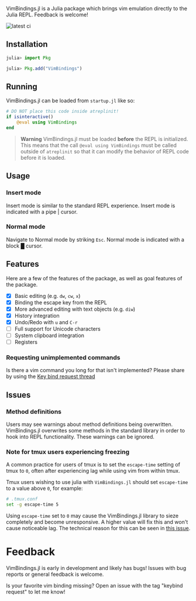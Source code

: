 VimBindings.jl is a Julia package which brings vim emulation directly to the Julia REPL. Feedback is welcome!

![latest ci](https://github.com/caleb-allen/VimBindings.jl/actions/workflows/test.yaml/badge.svg)


## Installation

```julia
julia> import Pkg

julia> Pkg.add("VimBindings")
```

## Running


VimBindings.jl can be loaded from `startup.jl` like so:

```julia
# DO NOT place this code inside atreplinit!
if isinteractive()
    @eval using VimBindings
end
```
> **Warning**
> VimBindings.jl must be loaded **before** the REPL is initialized. This means that the call `@eval using VimBindings` must be called outside of `atreplinit` so that it can modify the behavior of REPL code before it is loaded.

## Usage
### Insert mode
Insert mode is similar to the standard REPL experience. Insert mode is indicated with a pipe | cursor.

### Normal mode
Navigate to Normal mode by striking `Esc`. Normal mode is indicated with a block █ cursor.

<!-- #### Motion -->
<!-- The following list describes the supported navigation commands: -->

<!-- - Character motions: `h`, `j`, `k`, `l` -->
<!-- - Word motions: `w`, `W`, `e`, `E`, `b`, `B` -->
<!-- - in-line motions: `^`, `$`, `0` -->

<!-- Numbers may be prepended to motion commands, for example `5w` to move 5 words. -->

## Features
Here are a few of the features of the package, as well as goal features of the package.

- [x] Basic editing (e.g. `dw`, `cw`, `x`)
- [x] Binding the escape key from the REPL
- [x] More advanced editing with text objects (e.g. `diw`)
- [x] History integration
- [x] Undo/Redo with `u` and `C-r`
- [ ] Full support for Unicode characters
- [ ] System clipboard integration
- [ ] Registers

### Requesting unimplemented commands

Is there a vim command you long for that isn't implemented? Please share by using the [Key bind request thread](https://github.com/caleb-allen/VimBindings.jl/issues/15)
<!-- - [ ] Visual mode -->
<!-- - [ ] Macros -->
## Issues
### Method definitions
Users may see warnings about method definitions being overwritten. VimBindings.jl overwrites some methods in the standard library in order to hook into REPL functionality. These warnings can be ignored.

### Note for tmux users experiencing freezing
A common practice for users of tmux is to set the `escape-time` setting of tmux to `0`, often after experiencing lag while using vim from within tmux.

Tmux users wishing to use julia with `VimBindings.jl` should set `escape-time` to a value above `0`, for example:

```bash
# .tmux.conf
set -g escape-time 5
```

Using `escape-time` set to `0` may cause the VimBindings.jl library to sieze completely and become unresponsive. A higher value will fix this and won't cause noticeable lag. The technical reason for this can be seen in [this issue](https://github.com/caleb-allen/VimBindings.jl/issues/18#issuecomment-1381018008).


# Feedback

VimBindings.jl is early in development and likely has bugs! Issues with bug reports or general feedback is welcome.

Is your favorite vim binding missing? Open an issue with the tag "keybind request" to let me know!


<!-- ## Addendum: Techical/historical curiosities -->

<!-- ### Why has the Julia REPL not supported vim bindings before? -->

<!-- Technically, it did! In the very (very) early days of Julia, the REPL was based on GNU Readline, a library for implementing applications with a CLI. For a load of very good reasons, the REPL [was rewritten]((https://github.com/JuliaLang/julia/pull/6270)) in Julia and lost this capability as a side effect. --> 

<!-- There are many reasons the REPL has not gained vim bindings in the intervening time, not least of which is the effort required. Implementing a vim emulation layer is not a trivial pursuit: [ideavim](https://github.com/JetBrains/ideavim/) for IntelliJ has roughly 100k lines of code; [vimium](https://github.com/philc/vimium) for chromium is in the order of 10k lines of code. -->

<!-- There are also specific technical barriers that a vim package must overcome. For instance, it is surprisingly difficult and fragile to bind the `Escape` key in a terminal application, to the point that the REPL [does not support it](https://github.com/JuliaLang/julia/issues/28598). Users of `vim` from within `tmux` have likely experienced firsthand the consequences of this bizarre historical artifact when they strike the `Escape` key and have an unexpected 500ms of lag before anything happens. This is one of the many creative solutions developers have come up with to tackle the issue. -->

<!-- Finally, the REPL is fundamentally about being a REPL: Read, Evaluate, Print, Loop. The REPL code is oriented around just that. The features required for vim emulation are --> 
